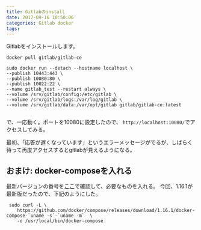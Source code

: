 ```yaml
---
title: Gitlabのinstall
date: 2017-09-16 10:50:06
categories: Gitlab docker
tags:
---
```

Gitlabをインストールします。


<!-- more -->

```
docker pull gitlab/gitlab-ce

sudo docker run --detach --hostname localhost \
--publish 10443:443 \
--publish 10080:80 \
--publish 10022:22 \
--name gitlab_test --restart always \
--volume /srv/gitlab/config:/etc/gitlab \
--volume /srv/gitlab/logs:/var/log/gitlab \
--volume /srv/gitlab/data:/var/opt/gitlab gitlab/gitlab-ce:latest


```
で、一応動く。ポートを10080に設定したので、
`http://localhost:10080/`でアクセスしてみる。

最初、「応答が遅くなっています」というエラーメッセージがでるが、しばらく待って再度アクセスするとgitlabが見えるようになる。


## おまけ: docker-composeを入れる

最新バージョンの番号を[ここ](https://github.com/docker/compose/releases)で確認して、必要なものを入れる。
今回、1.16.1が最新版だったので、下記のようにした。

```
 sudo curl -L \
    https://github.com/docker/compose/releases/download/1.16.1/docker-compose-`uname -s`-`uname -m`  \
    -o /usr/local/bin/docker-compose
```

